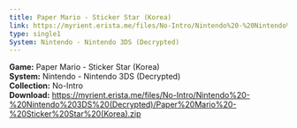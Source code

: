 ```yaml
---
title: Paper Mario - Sticker Star (Korea)
link: https://myrient.erista.me/files/No-Intro/Nintendo%20-%20Nintendo%203DS%20(Decrypted)/Paper%20Mario%20-%20Sticker%20Star%20(Korea).zip
type: single1
System: Nintendo - Nintendo 3DS (Decrypted)
---
```

<b>Game:</b> Paper Mario - Sticker Star (Korea)<br>
<b>System:</b> Nintendo - Nintendo 3DS (Decrypted)<br>
<b>Collection:</b> No-Intro<br>
<b>Download:</b> https://myrient.erista.me/files/No-Intro/Nintendo%20-%20Nintendo%203DS%20(Decrypted)/Paper%20Mario%20-%20Sticker%20Star%20(Korea).zip
